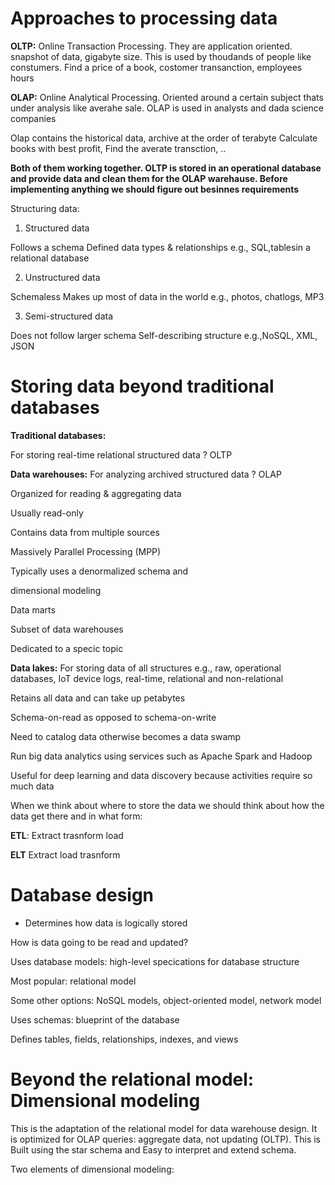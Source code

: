 # Approaches to processing data



<b>OLTP:</b> 
Online Transaction Processing.  They are application oriented. 
snapshot of data, gigabyte size. This is used by thoudands of people like constumers.
Find a price of a book, costomer transanction, employees hours 


<b>OLAP:</b> 
Online Analytical Processing. Oriented around a certain subject thats under analysis like averahe sale.
OLAP is used in analysts and dada science companies

Olap contains the historical data, archive at the order of terabyte
Calculate books with best profit, Find the averate transction, .. 

<b>Both of them working together. OLTP is stored in an operational database and provide data and clean them for the OLAP warehause. </b>
<b>Before implementing anything we should figure out besinnes requirements</b>






Structuring data:

1. Structured data

Follows a schema
Defined data types & relationships
e.g., SQL,tablesin a relational database



2. Unstructured data

Schemaless
Makes up most of data in the world
e.g., photos, chatlogs, MP3


3. Semi-structured data

Does not follow larger schema
Self-describing structure
e.g.,NoSQL, XML, JSON







# Storing data beyond traditional databases


<b>Traditional databases:</b>

For storing real-time relational structured data ? OLTP

<b>Data warehouses:</b>
For analyzing archived structured data ? OLAP

Organized for reading & aggregating data

Usually read-only

Contains data from multiple sources

Massively Parallel Processing (MPP)

Typically uses a denormalized schema and

dimensional modeling

Data marts

Subset of data warehouses

Dedicated to a specic topic


<b>Data lakes:</b>
For storing data of all structures e.g., raw, operational databases, IoT device logs, real-time, relational and non-relational

Retains all data and can take up petabytes

Schema-on-read as opposed to schema-on-write

Need to catalog data otherwise becomes a data swamp

Run big data analytics using services such as Apache Spark and Hadoop

Useful for deep learning and data discovery because activities require so much data


When we think about where to store the data we should think about how the data get there and in what form:

<b>ETL</b>: Extract trasnform load


<b>ELT</b> Extract  load trasnform



# Database design
- Determines how data is logically stored

How is data going to be read and updated?

Uses database models: high-level specications for database structure

Most popular: relational model

Some other options: NoSQL models, object-oriented model, network model

Uses schemas: blueprint of the database

Defines tables, fields, relationships, indexes, and views



# Beyond the relational model: Dimensional modeling


This is the adaptation of the relational model for data warehouse design. It is optimized for OLAP queries: aggregate data, not updating (OLTP). This is Built using the star schema and Easy to interpret and extend schema.

Two elements of dimensional modeling:
